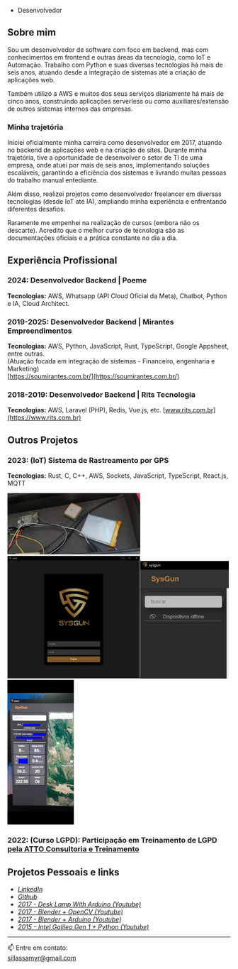 - Desenvolvedor

## Sobre mim

Sou um desenvolvedor de software com foco em backend, mas com conhecimentos em frontend e outras áreas da tecnologia, como IoT e Automação. Trabalho com Python e suas diversas tecnologias há mais de seis anos, atuando desde a integração de sistemas até a criação de aplicações web. 

Também utilizo a AWS e muitos dos seus serviços diariamente há mais de cinco anos, construindo aplicações serverless ou como auxiliares/extensão de outros sistemas internos das empresas.

### Minha trajetória

Iniciei oficialmente minha carreira como desenvolvedor em 2017, atuando no backend de aplicações web e na criação de sites. Durante minha trajetória, tive a oportunidade de desenvolver o setor de TI de uma empresa, onde atuei por mais de seis anos, implementando soluções escaláveis, garantindo a eficiência dos sistemas e livrando muitas pessoas do trabalho manual entediante. 

Além disso, realizei projetos como desenvolvedor freelancer em diversas tecnologias (desde IoT até IA), ampliando minha experiência e enfrentando diferentes desafios.

Raramente me empenhei na realização de cursos (embora não os descarte). Acredito que o melhor curso de tecnologia são as documentações oficiais e a prática constante no dia a dia.

## Experiência Profissional

### 2024: Desenvolvedor Backend | Poeme
**Tecnologias:** AWS, Whatsapp (API Cloud Oficial da Meta), Chatbot, Python e IA, Cloud Architect.

### 2019-2025: Desenvolvedor Backend | Mirantes Empreendimentos
**Tecnologias:** AWS, Python, JavaScript, Rust, TypeScript, Google Appsheet, entre outras.  
(Atuação focada em integração de sistemas - Financeiro, engenharia e Marketing)  
[https://soumirantes.com.br/](https://soumirantes.com.br/)

### 2018-2019: Desenvolvedor Backend | Rits Tecnologia
**Tecnologias:** AWS, Laravel (PHP), Redis, Vue.js, etc. 
[www.rits.com.br](https://www.rits.com.br)

## Outros Projetos

### 2023: (IoT) Sistema de Rastreamento por GPS
**Tecnologias:** Rust, C, C++, AWS, Sockets, JavaScript, TypeScript, React.js, MQTT

<img src="imagens/HW.jpeg" alt="Texto 1" width="300"><img src="imagens/Test_1.png" alt="Texto 2" width="300"><img src="imagens/Test_0.png" alt="Texto 2" width="200"><img src="imagens/Test_2.jpeg" alt="Texto 3" width="150">

### 2022: (Curso LGPD): Participação em Treinamento de LGPD [pela ATTO Consultoria e Treinamento](https://www.atto2e.com.br/)

## Projetos Pessoais e links
- *[LinkedIn](https://www.linkedin.com/in/sillassilveira/)*
- *[Github](https://github.com/sillas)*
- *[2017 - Desk Lamp With Arduino (Youtube)](https://www.youtube.com/watch?v=gr-CEdU2xXM)*
- *[2017 - Blender + OpenCV (Youtube)](https://www.youtube.com/watch?v=rvZ0Yy4kTi0)*
- *[2017 - Blender + Arduino (Youtube)](https://www.youtube.com/watch?v=6UIN_hI7L8w)*
- *[2015 - Intel Galileo Gen 1 + Python (Youtube)](https://www.youtube.com/watch?v=O_nYzcCUpAo)*

---

📫 Entre em contato:  
[sillassamyr@gmail.com](mailto:sillassamyr@gmail.com)
